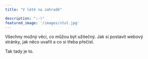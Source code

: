 ```yaml
---
title: "V létě na zahradě"

description: ":-)"
featured_image: '/images/stul.jpg'
---
```

Všechny možný věci, co můžou být užitečný. Jak si postavit webový stránky, jak něco uvařit a co si třeba přečíst.

Tak tady je to.
